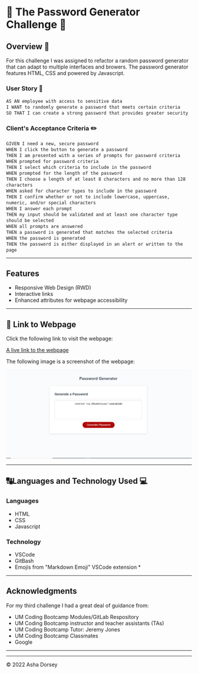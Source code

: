# :lock_with_ink_pen: The Password Generator Challenge :lock_with_ink_pen:

## Overview :book:
For this challenge I was assigned to refactor a random password generator that can adapt to multiple interfaces and browers.  The password generator features HTML, CSS and powered by Javascript.


### User Story :notebook_with_decorative_cover:
```
AS AN employee with access to sensitive data
I WANT to randomly generate a password that meets certain criteria
SO THAT I can create a strong password that provides greater security
```

### Client's Acceptance Criteria :pencil2:
```
GIVEN I need a new, secure password
WHEN I click the button to generate a password
THEN I am presented with a series of prompts for password criteria
WHEN prompted for password criteria
THEN I select which criteria to include in the password
WHEN prompted for the length of the password
THEN I choose a length of at least 8 characters and no more than 128 characters
WHEN asked for character types to include in the password
THEN I confirm whether or not to include lowercase, uppercase, numeric, and/or special characters
WHEN I answer each prompt
THEN my input should be validated and at least one character type should be selected
WHEN all prompts are answered
THEN a password is generated that matches the selected criteria
WHEN the password is generated
THEN the password is either displayed in an alert or written to the page
```

---
## Features

* Responsive Web Design (RWD)
* Interactive links
* Enhanced attributes for webpage accessibility 

---

## :link: Link to Webpage

Click the following link to visit the webpage:

[A live link to the webpage](https://adorsey5.github.io/pwd-generator/)


The following image is a screenshot of the webpage:

![Screenshot](Pwd-Generator-Screenshot.png)

---
## :capital_abcd:Languages and Technology Used :computer:

### Languages
* HTML
* CSS
* Javascript


### Technology

* VSCode
* GitBash
* Emojis from "Markdown Emoji" VSCode extension *

---

## Acknowledgments

For my third challenge I had a great deal of guidance from:

 * UM Coding Bootcamp Modules/GitLab Respository
 * UM Coding Bootcamp instructor and teacher assistants (TAs)
 * UM Coding Bootcamp Tutor: Jeremy Jones
 * UM Coding Bootcamp Classmates
 * Google

 ---

- - -
© 2022 Asha Dorsey
